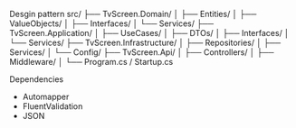 Desgin pattern
src/
├── TvScreen.Domain/
│   ├── Entities/
│   ├── ValueObjects/
│   ├── Interfaces/
│   └── Services/
├── TvScreen.Application/
│   ├── UseCases/
│   ├── DTOs/
│   ├── Interfaces/
│   └── Services/
├── TvScreen.Infrastructure/
│   ├── Repositories/
│   ├── Services/
│   └── Config/
├── TvScreen.Api/
│   ├── Controllers/
│   ├── Middleware/
│   └── Program.cs / Startup.cs


Dependencies
 - Automapper
 - FluentValidation
 - JSON

